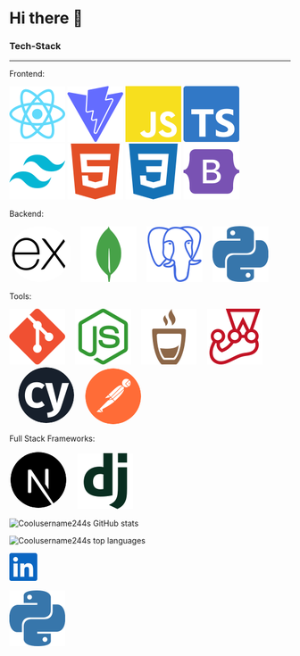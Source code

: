 # Hi there 👋

### Tech-Stack

---

Frontend:

![react](icons/react.svg) ![vite](icons/vite.svg) ![javascript](icons/javascript.svg) ![typescript](icons/typescript.svg) ![tailwindcss](icons/tailwindcss.svg) ![html5](icons/html5.svg) ![css3](icons/css3.svg) ![bootstrap](icons/bootstrap.svg)

Backend:

<p>
  <img style='background-color:white;border-radius:50%;padding-left:5px;padding-right:5px' src="icons/express.svg" alt="express">
  <img style='margin-left:1em;' src="icons/mongodb.svg" alt="mongodb">
  <img style='margin-left:1em;' src="icons/postgresql.svg" alt="postgresql">
  <img style='margin-left:1em;' src="icons/python.svg" alt="python">
</p>

Tools:

<p>
  <img src="icons/git.svg" alt="git">
  <img style='margin-left:1em;' src="icons/nodedotjs.svg" alt="nodedotjs">
  <img style='margin-left:1em;' src="icons/mocha.svg" alt="mocha">
  <img style='margin-left:1em;' src="icons/jest.svg" alt="jest">
  <img style='margin-left:1em;background-color:white;border-radius:50%;padding:2px' src="icons/cypress.svg" alt="cypress">
  <img style='margin-left:1em;background-color:white;border-radius:50%' src="icons/postman.svg" alt="postman">
</p>

Full Stack Frameworks:

<p>
  <img style='background-color:white;border-radius:50%;padding:2px' src="icons/nextdotjs.svg" alt="nextdotjs">
  <img style='margin-left:1em;' src="icons/django.svg" alt="django">
</p>

![Coolusername244s GitHub stats](https://github-readme-stats.vercel.app/api?username=coolusername244&show_icons=true&include_all_commits=true&custom_title=My%20Stats&hide_rank=true&line_height=30&theme=tokyonight)

![Coolusername244s top languages](https://github-readme-stats.vercel.app/api/top-langs/?username=coolusername244&hide_progress=true&theme=tokyonight&line_height=30)

<svg style='height:50;width:50;fill:#0A66C2;'
 role="img" viewBox="0 0 24 24" xmlns="http://www.w3.org/2000/svg"><title>LinkedIn</title><path d="M20.447 20.452h-3.554v-5.569c0-1.328-.027-3.037-1.852-3.037-1.853 0-2.136 1.445-2.136 2.939v5.667H9.351V9h3.414v1.561h.046c.477-.9 1.637-1.85 3.37-1.85 3.601 0 4.267 2.37 4.267 5.455v6.286zM5.337 7.433c-1.144 0-2.063-.926-2.063-2.065 0-1.138.92-2.063 2.063-2.063 1.14 0 2.064.925 2.064 2.063 0 1.139-.925 2.065-2.064 2.065zm1.782 13.019H3.555V9h3.564v11.452zM22.225 0H1.771C.792 0 0 .774 0 1.729v20.542C0 23.227.792 24 1.771 24h20.451C23.2 24 24 23.227 24 22.271V1.729C24 .774 23.2 0 22.222 0h.003z"/></svg>

<!--
**coolusername244/coolusername244** is a ✨ _special_ ✨ repository because its `README.md` (this file) appears on your GitHub profile.

Here are some ideas to get you started:

- 🔭 I’m currently working on ...
- 🌱 I’m currently learning ...
- 👯 I’m looking to collaborate on ...
- 🤔 I’m looking for help with ...
- 💬 Ask me about ...
- 📫 How to reach me: ...
- 😄 Pronouns: ...
- ⚡ Fun fact: ...
-->

![python](icons/python.svg)
